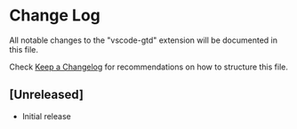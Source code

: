 # Change Log

All notable changes to the "vscode-gtd" extension will be documented in this file.

Check [Keep a Changelog](http://keepachangelog.com/) for recommendations on how to structure this file.

## [Unreleased]

- Initial release